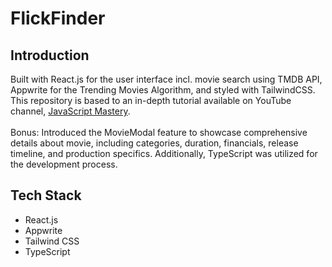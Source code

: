 # FlickFinder

## Introduction
Built with React.js for the user interface incl. movie search using TMDB API, Appwrite for the Trending Movies Algorithm, and styled with TailwindCSS.
This repository is based to an in-depth tutorial available on YouTube channel, [JavaScript Mastery](https://www.youtube.com/@javascriptmastery/videos).
</br>
</br>
Bonus:
Introduced the MovieModal feature to showcase comprehensive details about movie, including categories, duration, financials, release timeline, and production specifics. Additionally, TypeScript was utilized for the development process.

## Tech Stack
* React.js
* Appwrite
* Tailwind CSS
* TypeScript
